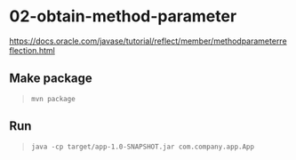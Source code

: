 # 02-obtain-method-parameter

https://docs.oracle.com/javase/tutorial/reflect/member/methodparameterreflection.html

## Make package

> `mvn package`

## Run

> `java -cp target/app-1.0-SNAPSHOT.jar com.company.app.App`
